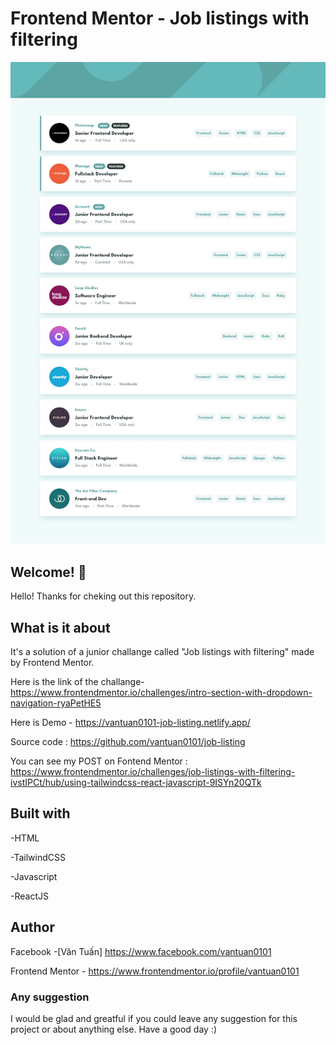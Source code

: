 # Frontend Mentor - Job listings with filtering

![Design preview for Job listings with filtering](./design/desktop-design.jpg)

## Welcome! 👋

Hello! Thanks for cheking out this repository.

## What is it about

It's a solution of a junior challange called "Job listings with filtering" made by Frontend Mentor.

Here is the link of the challange-
https://www.frontendmentor.io/challenges/intro-section-with-dropdown-navigation-ryaPetHE5

Here is Demo -
https://vantuan0101-job-listing.netlify.app/

Source code : https://github.com/vantuan0101/job-listing

You can see my POST on Fontend Mentor : https://www.frontendmentor.io/challenges/job-listings-with-filtering-ivstIPCt/hub/using-tailwindcss-react-javascript-9ISYn20QTk

## Built with

-HTML

-TailwindCSS 

-Javascript

-ReactJS

## Author

Facebook -[Văn Tuấn] https://www.facebook.com/vantuan0101

Frontend Mentor - https://www.frontendmentor.io/profile/vantuan0101

### Any suggestion

I would be glad and greatful if you could leave any suggestion for this project or about anything else. Have a good day :)
